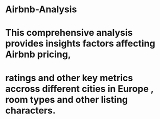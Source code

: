 # Airbnb-Analysis
# This comprehensive analysis provides insights factors affecting Airbnb pricing,
# ratings and other key metrics accross different cities in Europe , room types and other listing characters.
